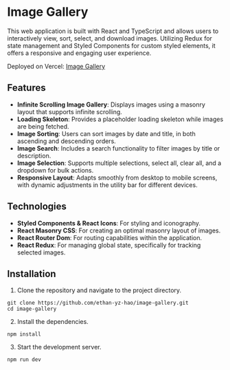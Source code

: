 # Image Gallery

This web application is built with React and TypeScript and allows users to interactively view, sort, select, and download images. Utilizing Redux for state management and Styled Components for custom styled elements, it offers a responsive and engaging user experience.

Deployed on Vercel: [Image Gallery](https://image-gallery-eta.vercel.app/)

## Features
- **Infinite Scrolling Image Gallery**: Displays images using a masonry layout that supports infinite scrolling.
- **Loading Skeleton**: Provides a placeholder loading skeleton while images are being fetched.
- **Image Sorting**: Users can sort images by date and title, in both ascending and descending orders.
- **Image Search**: Includes a search functionality to filter images by title or description.
- **Image Selection**: Supports multiple selections, select all, clear all, and a dropdown for bulk actions.
- **Responsive Layout**: Adapts smoothly from desktop to mobile screens, with dynamic adjustments in the utility bar for different devices.

## Technologies

- **Styled Components & React Icons**: For styling and iconography.
- **React Masonry CSS**: For creating an optimal masonry layout of images.
- **React Router Dom**: For routing capabilities within the application.
- **React Redux**: For managing global state, specifically for tracking selected images.

## Installation

1. Clone the repository and navigate to the project directory.
```
git clone https://github.com/ethan-yz-hao/image-gallery.git
cd image-gallery
```

2. Install the dependencies.
```
npm install
```

3. Start the development server.
```
npm run dev
```

